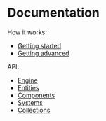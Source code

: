 Documentation
=============

How it works:
- [Getting started](gettingstarted.md)
- [Getting advanced](gettingadvanced.md)

API:
- [Engine](engine.md)
- [Entities](entities.md)
- [Components](components.md)
- [Systems](systems.md)
- [Collections](collections.md)
